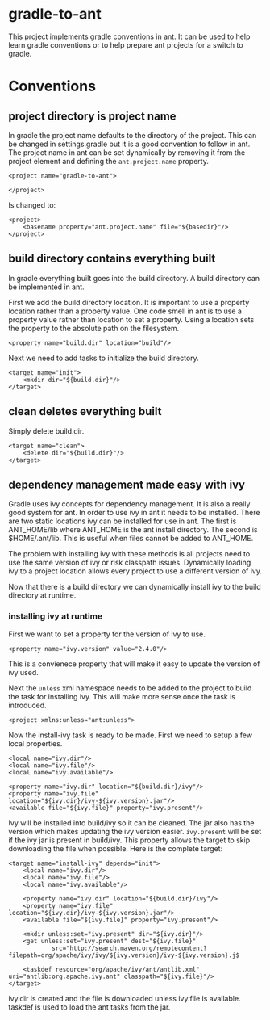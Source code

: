 # gradle-to-ant

This project implements gradle conventions in ant. It can be used to help learn gradle conventions or to help 
prepare ant projects for a switch to gradle.

# Conventions

## project directory is project name

In gradle the project name defaults to the directory of the project. This can be changed in settings.gradle
but it is a good convention to follow in ant. The project name in ant can be set dynamically by removing it 
from the project element and defining the `ant.project.name` property.

```
<project name="gradle-to-ant">

</project>
```

Is changed to:

```
<project>
    <basename property="ant.project.name" file="${basedir}"/>
</project>
```

## build directory contains everything built

In gradle everything built goes into the build directory. A build directory can be implemented in ant.

First we add the build directory location. It is important to use a property location rather than a property 
value. One code smell in ant is to use a property value rather than location to set a property. Using a location 
sets the property to the absolute path on the filesystem.

```
<property name="build.dir" location="build"/>
```

Next we need to add tasks to initialize the build directory.

```
<target name="init">
    <mkdir dir="${build.dir}"/>
</target>
```

## clean deletes everything built

Simply delete build.dir.

```
<target name="clean">
    <delete dir="${build.dir}"/>
</target>
```

## dependency management made easy with ivy

Gradle uses ivy concepts for dependency management. It is also a really good system for ant. In order to use
ivy in ant it needs to be installed. There are two static locations ivy can be installed for use in ant.
The first is ANT_HOME/lib where ANT_HOME is the ant install directory. The second is $HOME/.ant/lib. This
is useful when files cannot be added to ANT_HOME.

The problem with installing ivy with these methods is all projects need to use the same version of ivy or
risk classpath issues. Dynamically loading ivy to a project location allows every project to use a different
version of ivy.

Now that there is a build directory we can dynamically install ivy to the build directory at runtime.

### installing ivy at runtime

First we want to set a property for the version of ivy to use.

```
<property name="ivy.version" value="2.4.0"/>
```

This is a convienece property that will make it easy to update the version of ivy used.

Next the `unless` xml namespace needs to be added to the project to build the task for installing ivy. This will 
make more sense once the task is introduced.

```
<project xmlns:unless="ant:unless">
```

Now the install-ivy task is ready to be made. First we need to setup a few local properties.

```
<local name="ivy.dir"/>
<local name="ivy.file"/>
<local name="ivy.available"/>

<property name="ivy.dir" location="${build.dir}/ivy"/>
<property name="ivy.file" location="${ivy.dir}/ivy-${ivy.version}.jar"/>
<available file="${ivy.file}" property="ivy.present"/>
```

Ivy will be installed into build/ivy so it can be cleaned. The jar also has the version which makes updating 
the ivy version easier. `ivy.present` will be set if the ivy jar is present in build/ivy. This property allows the 
target to skip downloading the file when possible. Here is the complete target:

```
<target name="install-ivy" depends="init">
    <local name="ivy.dir"/>
    <local name="ivy.file"/>
    <local name="ivy.available"/>

    <property name="ivy.dir" location="${build.dir}/ivy"/>
    <property name="ivy.file" location="${ivy.dir}/ivy-${ivy.version}.jar"/>
    <available file="${ivy.file}" property="ivy.present"/>

    <mkdir unless:set="ivy.present" dir="${ivy.dir}"/>
    <get unless:set="ivy.present" dest="${ivy.file}"
            src="http://search.maven.org/remotecontent?filepath=org/apache/ivy/ivy/${ivy.version}/ivy-${ivy.version}.j$

    <taskdef resource="org/apache/ivy/ant/antlib.xml" uri="antlib:org.apache.ivy.ant" classpath="${ivy.file}"/>
</target>
```

ivy.dir is created and the file is downloaded unless ivy.file is available. taskdef is used to load the ant 
tasks from the jar.


